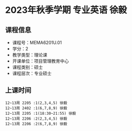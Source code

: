# 2023年秋季学期 专业英语 徐毅






## 课程信息

- 课程号：MEMA6201U.01
- 学分：2
- 教学类型：理论课
- 开课单位：项目管理教育中心
- 课程类别：硕士
- 课程层次：专业硕士

## 上课时间

```
12~13周 2205 :1(2,3,4,5) 徐毅
12~13周 2402 :1(6,7,8,9) 徐毅
12~13周 2205 :1(18:30~21:55) 徐毅
12~13周 2206 :2(2,3,4,5) 徐毅
12~13周 2206 :2(6,7,8,9) 徐毅
```

